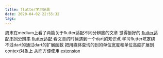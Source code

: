 ```yaml
---
title: flutter学习记录
date: 2020-04-02 22:55:32
tags:
---
```


<!-- more -->
周末在medium上看了两篇关于flutter适配不同分辨旅的文章 觉得挺好的
[flutter适配不同分辨率](https://medium.com/flutter-community/flutter-effectively-scale-ui-according-to-different-screen-sizes-2cb7c115ea0a)
[flutter适配](https://medium.com/flutter-community/flutter-sized-context-an-easier-way-to-access-mediaquery-size-gskinner-blog-f88147bb8aa7)
 看文章的时候遇到一个dart的知识点 学习flutter坑定绕不过dart的通过dart的扩展函数 把用媒体查询的到的单位宽度和单位高度扩展到context对象上 从而方便使用
 [extension](https://dart.dev/guides/language/extension-methods)